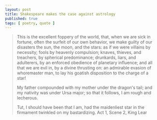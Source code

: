 ```yaml
---
layout: post
title: Shakespeare makes the case against astrology
published: true
tags: [ poetry, quote ]
---
```


> This is the excellent foppery of the world, 
> that, when we are sick in fortune,
> often the surfeit of our own behavior,
> we make guilty of our disasters the sun, the moon, and the stars: 
> as if we were villains by necessity; 
> fools by heavenly compulsion; 
> knaves, thieves, and treachers, by spherical predominance; 
> drunkards, liars, and adulterers, by an enforced obedience of planetary influence; 
> and all that we are evil in, by a divine thrusting on: 
> an admirable evasion of whoremaster man, to lay his goatish disposition to the charge of a star! 
> 
> My father compounded with my mother under the dragon's tail; 
> and my nativity was under Ursa major; 
> so that it follows, I am rough and lecherous. 
> 
> Tut, I should have been that I am, had the maidenliest star 
> in the firmament twinkled on my bastardizing.
Act 1, Scene 2, King Lear